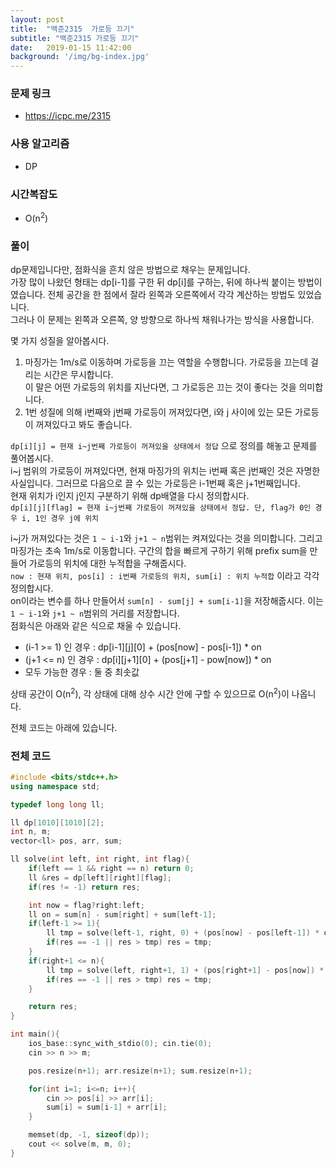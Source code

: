 ```yaml
---
layout: post
title:  "백준2315  가로등 끄기"
subtitle: "백준2315 가로등 끄기"
date:   2019-01-15 11:42:00
background: '/img/bg-index.jpg'
---
```


### 문제 링크
* https://icpc.me/2315

### 사용 알고리즘
* DP

### 시간복잡도
* O(n<sup>2</sup>)

### 풀이
dp문제입니다만, 점화식을 흔치 않은 방법으로 채우는 문제입니다.<br>
가장 많이 나왔던 형태는 dp[i-1]를 구한 뒤 dp[i]를 구하는, 뒤에 하나씩 붙이는 방법이였습니다. 전체 공간을 한 점에서 잘라 왼쪽과 오른쪽에서 각각 계산하는 방법도 있었습니다.<br>
그러나 이 문제는 왼쪽과 오른쪽, 양 방향으로 하나씩 채워나가는 방식을 사용합니다.

몇 가지 성질을 알아봅시다.
1. 마징가는 1m/s로 이동하며 가로등을 끄는 역할을 수행합니다. 가로등을 끄는데 걸리는 시간은 무시합니다.<br>
이 말은 어떤 가로등의 위치를 지난다면, 그 가로등은 끄는 것이 좋다는 것을 의미합니다.
2. 1번 성질에 의해 i번째와 j번째 가로등이 꺼져있다면, i와 j 사이에 있는 모든 가로등이 꺼져있다고 봐도 좋습니다.

`dp[i][j] = 현재 i~j번째 가로등이 꺼져있을 상태에서 정답` 으로 정의를 해놓고 문제를 풀어봅시다.<br>
i~j 범위의 가로등이 꺼져있다면, 현재 마징가의 위치는 i번째 혹은 j번째인 것은 자명한 사실입니다. 그러므로 다음으로 끌 수 있는 가로등은 i-1번째 혹은 j+1번째입니다.<br>
현재 위치가 i인지 j인지 구분하기 위해 dp배열을 다시 정의합시다.<br>
`dp[i][j][flag] = 현재 i~j번째 가로등이 꺼져있을 상태에서 정답. 단, flag가 0인 경우 i, 1인 경우 j에 위치`

i~j가 꺼져있다는 것은 `1 ~ i-1`와 `j+1 ~ n`범위는 켜져있다는 것을 의미합니다. 그리고 마징가는 초속 1m/s로 이동합니다. 구간의 합을 빠르게 구하기 위해 prefix sum을 만들어 가로등의 위치에 대한 누적합을 구해줍시다.<br>
`now : 현재 위치, pos[i] : i번째 가로등의 위치, sum[i] : 위치 누적합` 이라고 각각 정의합시다.<br>
on이라는 변수를 하나 만들어서 `sum[n] - sum[j] + sum[i-1]`을 저장해줍시다. 이는 `1 ~ i-1`와 `j+1 ~ n`범위의 거리를 저장합니다.<br>
점화식은 아래와 같은 식으로 채울 수 있습니다.<br>
* (i-1 &gt;= 1) 인 경우 : dp[i-1][j][0] + (pos[now] - pos[i-1]) * on
* (j+1 &lt;= n) 인 경우 : dp[i][j+1][0] + (pos[j+1] - pow[now]) * on
* 모두 가능한 경우 : 둘 중 최솟값

상태 공간이 O(n<sup>2</sup>), 각 상태에 대해 상수 시간 안에 구할 수 있으므로 O(n<sup>2</sup>)이 나옵니다.

전체 코드는 아래에 있습니다.

### 전체 코드
```cpp
#include <bits/stdc++.h>
using namespace std;

typedef long long ll;

ll dp[1010][1010][2];
int n, m;
vector<ll> pos, arr, sum;

ll solve(int left, int right, int flag){
	if(left == 1 && right == n) return 0;
	ll &res = dp[left][right][flag];
	if(res != -1) return res;

	int now = flag?right:left;
	ll on = sum[n] - sum[right] + sum[left-1];
	if(left-1 >= 1){
		ll tmp = solve(left-1, right, 0) + (pos[now] - pos[left-1]) * on;
		if(res == -1 || res > tmp) res = tmp;
	}
	if(right+1 <= n){
		ll tmp = solve(left, right+1, 1) + (pos[right+1] - pos[now]) * on;
		if(res == -1 || res > tmp) res = tmp;
	}

	return res;
}

int main(){
	ios_base::sync_with_stdio(0); cin.tie(0);
	cin >> n >> m;

	pos.resize(n+1); arr.resize(n+1); sum.resize(n+1);

	for(int i=1; i<=n; i++){
		cin >> pos[i] >> arr[i];
		sum[i] = sum[i-1] + arr[i];
	}

	memset(dp, -1, sizeof(dp));
	cout << solve(m, m, 0);
}
```
